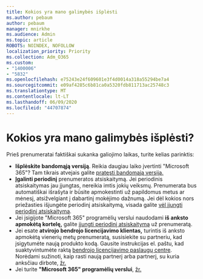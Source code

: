 ```yaml
---
title: Kokios yra mano galimybės išplėsti
ms.author: pebaum
author: pebaum
manager: mnirkhe
ms.audience: Admin
ms.topic: article
ROBOTS: NOINDEX, NOFOLLOW
localization_priority: Priority
ms.collection: Adm_O365
ms.custom:
- "1400006"
- "5832"
ms.openlocfilehash: e75243e24f609601e3f4d0014a318a55294be7a4
ms.sourcegitcommit: e09af4285c6b81ca0a5320fdb811713ac25748c3
ms.translationtype: MT
ms.contentlocale: lt-LT
ms.lasthandoff: 06/09/2020
ms.locfileid: "44707874"
---
```

# <a name="what-are-my-options-to-extend"></a>Kokios yra mano galimybės išplėsti?

Prieš prenumeratai faktiškai sukanka galiojimo laikas, turite kelias parinktis:

- **Išplėskite bandomąją versiją**.  Reikia daugiau laiko įvertinti "Microsoft 365"? Tam tikrais atvejais galite [pratęsti bandomąją versiją.](https://docs.microsoft.com/microsoft-365/commerce/extend-your-trial?view=o365-worldwide)  
- **Įgalinti periodinį** prenumeratos atsiskaitymą. Jei periodinis atsiskaitymas jau įjungtas, nereikia imtis jokių veiksmų. Prenumerata bus automatiškai išrašyta ir būsite apmokestinti už papildomus metus ar mėnesį, atsižvelgiant į dabartinį mokėjimo dažnumą. Jei dėl kokios nors priežasties išjungėte periodinį atsiskaitymą, visada galite [vėl įjungti periodinį atsiskaitymą](https://docs.microsoft.com/microsoft-365/commerce/subscriptions/renew-your-subscription?view=o365-worldwide).
- Jei įsigijote "Microsoft 365" programėlių verslui naudodami **iš anksto apmokėtą kortelę,** galite [įjungti periodinį atsiskaitymą](https://docs.microsoft.com/microsoft-365/commerce/subscriptions/renew-your-subscription?view=o365-worldwide) už prenumeratą.
- Jei esate **atvirojo bendrojo licencijavimo klientas,** turintis iš anksto apmokėtą vienerių metų prenumeratą, susisiekite su partneriu, kad įsigytumėte naują produkto kodą. Gausite instrukcijas el. paštu, kad suaktyvintumėte raktą [bendrojo licencijavimo paslaugų centre](https://go.microsoft.com/fwlink/p/?LinkID=282016). Norėdami sužinoti, kaip rasti naują partnerį arba partnerį, su kuria anksčiau dirbote, [žr.](https://docs.microsoft.com/microsoft-365/admin/manage/find-your-partner-or-reseller?view=o365-worldwide)
- Jei turite **"Microsoft 365" programėlių verslui**, [žr.](https://docs.microsoft.com/microsoft-365/commerce/subscriptions/renew-your-subscription?view=o365-worldwide)
